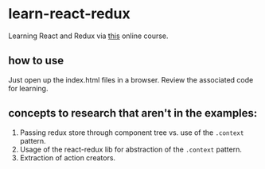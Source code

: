 # learn-react-redux
Learning React and Redux via [this](https://egghead.io/lessons/react-redux-the-single-immutable-state-tree) online course.

## how to use
Just open up the index.html files in a browser. Review the associated code for learning.

## concepts to research that aren't in the examples:
1. Passing redux store through component tree vs. use of the `.context` pattern.
2. Usage of the react-redux lib for abstraction of the `.context` pattern.
3. Extraction of action creators.